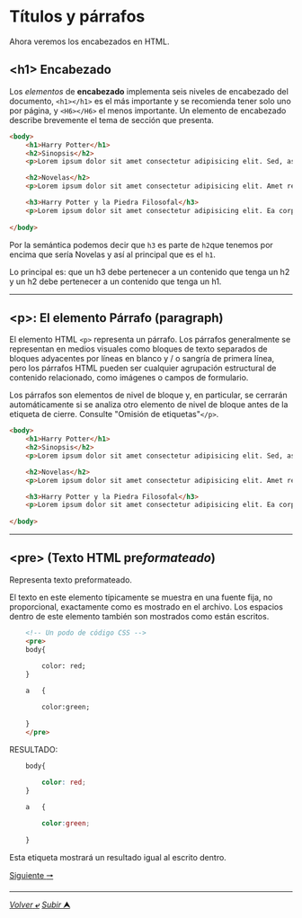 # Títulos y párrafos

Ahora veremos los encabezados en HTML.

## \<h1> Encabezado

Los *elementos* de **encabezado** implementa seis niveles de encabezado del documento, `<h1></h1>` es el más importante y se recomienda tener solo uno por página, y `<H6></H6>` el menos importante.
Un elemento de encabezado describe brevemente el tema de sección que presenta.

~~~html
<body>
	<h1>Harry Potter</h1>
	<h2>Sinopsis</h2>
	<p>Lorem ipsum dolor sit amet consectetur adipisicing elit. Sed, aspernatur. Voluptas dolor aliquam necessitatibus doloribus obcaecati. Ducimus eum eveniet molestias praesentium deleniti, sunt, animi assumenda molestiae pariatur eos et est?</p>

	<h2>Novelas</h2>
	<p>Lorem ipsum dolor sit amet consectetur adipisicing elit. Amet repellendus, iste est libero unde quo ut quia perspiciatis, quos officiis doloribus quas reprehenderit officia nihil suscipit distinctio culpa.</p>

	<h3>Harry Potter y la Piedra Filosofal</h3>
	<p>Lorem ipsum dolor sit amet consectetur adipisicing elit. Ea corporis magnam sed pariatur, non aliquid tempora placeat animi assumenda perspiciatis. Dolorem, tempore commodi minima, consequatur odit voluptatum doloremque dolorum quas inventore aliquam optio, deleniti nemo nisi nam est iusto ea? Quisquam vitae sequi sunt omnis commodi veritatis sed dolorum ex esse voluptas eveniet voluptatem, accusantium error alias voluptatibus asperiores impedit a ab tenetur perspiciatis. Maxime molestias necessitatibus voluptas repellendus commodi atque sint deleniti magni ipsam est eos rerum porro recusandae tenetur fugit eius, aliquam delectus iusto dignissimos accusamus sed. Veritatis sint reprehenderit minus inventore quos consequatur adipisci, illum dolore! Velit!</p>
    
</body>
~~~

Por la semántica podemos decir que `h3` es parte de `h2`que tenemos por encima que sería Novelas y así al principal que es el `h1`.

Lo principal es: que un h3 debe pertenecer a un contenido que tenga un h2 y un h2 debe pertenecer a un contenido que tenga un h1.

---

## \<p>: El elemento Párrafo (paragraph)

El elemento HTML ``<p>`` representa un párrafo. Los párrafos generalmente se representan en medios visuales como bloques de texto separados de bloques adyacentes por líneas en blanco y / o sangría de primera línea, pero los párrafos HTML pueden ser cualquier agrupación estructural de contenido relacionado, como imágenes o campos de formulario.

Los párrafos son elementos de nivel de bloque y, en particular, se cerrarán automáticamente si se analiza otro elemento de nivel de bloque antes de la etiqueta de cierre. Consulte "Omisión de etiquetas"``</p>``.

~~~html
<body>
	<h1>Harry Potter</h1>
	<h2>Sinopsis</h2>
	<p>Lorem ipsum dolor sit amet consectetur adipisicing elit. Sed, aspernatur. Voluptas dolor aliquam necessitatibus doloribus obcaecati. Ducimus eum eveniet molestias praesentium deleniti, sunt, animi assumenda molestiae pariatur eos et est?</p>

	<h2>Novelas</h2>
	<p>Lorem ipsum dolor sit amet consectetur adipisicing elit. Amet repellendus, iste est libero unde quo ut quia perspiciatis, quos officiis doloribus quas reprehenderit officia nihil suscipit distinctio culpa.</p>

	<h3>Harry Potter y la Piedra Filosofal</h3>
	<p>Lorem ipsum dolor sit amet consectetur adipisicing elit. Ea corporis magnam sed pariatur, non aliquid tempora placeat animi assumenda perspiciatis. Dolorem, tempore commodi minima, consequatur odit voluptatum doloremque dolorum quas inventore aliquam optio, deleniti nemo nisi nam est iusto ea? Quisquam vitae sequi sunt omnis commodi veritatis sed dolorum ex esse voluptas eveniet voluptatem, accusantium error alias voluptatibus asperiores impedit a ab tenetur perspiciatis. Maxime molestias necessitatibus voluptas repellendus commodi atque sint deleniti magni ipsam est eos rerum porro recusandae tenetur fugit eius, aliquam delectus iusto dignissimos accusamus sed. Veritatis sint reprehenderit minus inventore quos consequatur adipisci, illum dolore! Velit!</p>
    
</body>
~~~



---

## \<pre> (Texto HTML **pre***formateado*)

Representa texto preformateado.

El texto en este elemento típicamente se muestra en una fuente fija, no proporcional, exactamente como es mostrado en el archivo. Los espacios dentro de este elemento también son mostrados como están escritos.

~~~html
    <!-- Un podo de código CSS -->
    <pre>
    body{
        
        color: red;
    }

    a   {

        color:green;
    
    }
    </pre>
~~~
RESULTADO:

~~~css
    body{
        
        color: red;
    }

    a   {

        color:green;
    
    }
~~~

Esta etiqueta mostrará un resultado igual al escrito dentro.

[Siguiente **&#129042;**](/markdown/004_Header_Main_Footer.md "Resumen")

---
[*Volver* **&ldca;**](/markdown/README.md "Ir a Readme") [*Subir* **&#11165;**](# "Ir al título")